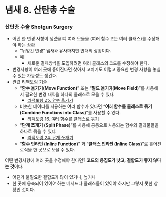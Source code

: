 # 냄새 8. 산탄총 수술

### 산탄총 수술 Shotgun Surgery

- 어떤 한 변경 사항이 생겼을 떄 여러 모듈을 (여러 함수 또는 여러 클래스)를 수정해야 하는 상황
    - “뒤엉킨 변경” 냄새와 유사하지만 반대의 상황이다.
    - 예
        - 새로운 결제방식을 도입하려면 여러 클래스의 코드를 수정해야 한다.
- 변경사항이 여러 곳에 흩어진다면 찾아서 고치기도 어렵고 중요한 변경 사항을 놓칠 수 있는 가능성도 생긴다.
- 관련 리팩토링 기술
    - “**함수 옮기기(Move Function)**” 또는 “**필드 옮기기(Move Field)**”를 사용해서 필요한 변경 내역을 하나의 클래스로 모을 수 있다.
        - [리팩토링 25. 함수 옮기기](https://www.notion.so/25-fcf63963c6c44abd8fb6bb48bb90325e)
    - 비슷한 데이터를 사용하는 여러 함수가 있다면 “**여러 함수를 클래스로 묶기(Combine Functions into Class)**”를 사용할 수 있다.
        - [리팩토링 16. 여러 함수를 클래스로 묶기](https://www.notion.so/16-e730c6dcf7a8458a8062e2e4d266b560)
    - “**단계 쪼개기 (Split Phase)**”를 사용해 공통으로 사용되는 함수와 결과물들을 하나로 묶을 수 있다.
        - [리팩토링 24. 단계 쪼개기](https://www.notion.so/24-128887a950db42218fc5e0ad10078b28)
    - “**함수 인라인 (Inline Function)**” 과 “**클래스 인라인 (Inline Class)**”로 흩어진 로직을 한 곳으로 모을 수 있다.


어떤 변경사항에 여러 곳을 수정해야 한다면? **코드의 응집도가 낮고, 결합도가 좋지 않다는 것**이다.

- 어딘가 불필요한 결합도가 많이 있거나, 높거나
- 한 곳에 응축되어 있어야 하는 메서드나 클래스들이 있어야 하지만 그렇지 못한 상황인 것이다.